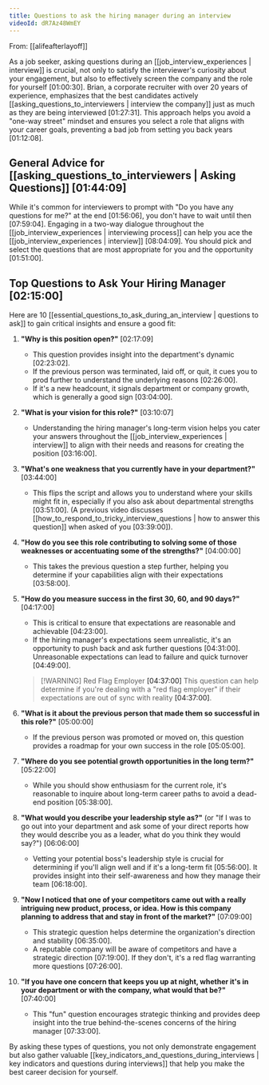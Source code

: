 ```yaml
---
title: Questions to ask the hiring manager during an interview
videoId: dR7Az48WmEY
---
```


From: [[alifeafterlayoff]] <br/> 

As a job seeker, asking questions during an [[job_interview_experiences | interview]] is crucial, not only to satisfy the interviewer's curiosity about your engagement, but also to effectively screen the company and the role for yourself <a class="yt-timestamp" data-t="01:00:30">[01:00:30]</a>. Brian, a corporate recruiter with over 20 years of experience, emphasizes that the best candidates actively [[asking_questions_to_interviewers | interview the company]] just as much as they are being interviewed <a class="yt-timestamp" data-t="01:27:31">[01:27:31]</a>. This approach helps you avoid a "one-way street" mindset and ensures you select a role that aligns with your career goals, preventing a bad job from setting you back years <a class="yt-timestamp" data-t="01:12:08">[01:12:08]</a>.

## General Advice for [[asking_questions_to_interviewers | Asking Questions]] <a class="yt-timestamp" data-t="01:44:09">[01:44:09]</a>

While it's common for interviewers to prompt with "Do you have any questions for me?" at the end <a class="yt-timestamp" data-t="01:56:06">[01:56:06]</a>, you don't have to wait until then <a class="yt-timestamp" data-t="07:59:04">[07:59:04]</a>. Engaging in a two-way dialogue throughout the [[job_interview_experiences | interviewing process]] can help you ace the [[job_interview_experiences | interview]] <a class="yt-timestamp" data-t="08:04:09">[08:04:09]</a>. You should pick and select the questions that are most appropriate for you and the opportunity <a class="yt-timestamp" data-t="01:51:00">[01:51:00]</a>.

## Top Questions to Ask Your Hiring Manager <a class="yt-timestamp" data-t="02:15:00">[02:15:00]</a>

Here are 10 [[essential_questions_to_ask_during_an_interview | questions to ask]] to gain critical insights and ensure a good fit:

1.  **"Why is this position open?"** <a class="yt-timestamp" data-t="02:17:09">[02:17:09]</a>
    *   This question provides insight into the department's dynamic <a class="yt-timestamp" data-t="02:23:02">[02:23:02]</a>.
    *   If the previous person was terminated, laid off, or quit, it cues you to prod further to understand the underlying reasons <a class="yt-timestamp" data-t="02:26:00">[02:26:00]</a>.
    *   If it's a new headcount, it signals department or company growth, which is generally a good sign <a class="yt-timestamp" data-t="03:04:00">[03:04:00]</a>.

2.  **"What is your vision for this role?"** <a class="yt-timestamp" data-t="03:10:07">[03:10:07]</a>
    *   Understanding the hiring manager's long-term vision helps you cater your answers throughout the [[job_interview_experiences | interview]] to align with their needs and reasons for creating the position <a class="yt-timestamp" data-t="03:16:00">[03:16:00]</a>.

3.  **"What's one weakness that you currently have in your department?"** <a class="yt-timestamp" data-t="03:44:00">[03:44:00]</a>
    *   This flips the script and allows you to understand where your skills might fit in, especially if you also ask about departmental strengths <a class="yt-timestamp" data-t="03:51:00">[03:51:00]</a>. (A previous video discusses [[how_to_respond_to_tricky_interview_questions | how to answer this question]] when asked of you <a class="yt-timestamp" data-t="03:39:00">[03:39:00]</a>).

4.  **"How do you see this role contributing to solving some of those weaknesses or accentuating some of the strengths?"** <a class="yt-timestamp" data-t="04:00:00">[04:00:00]</a>
    *   This takes the previous question a step further, helping you determine if your capabilities align with their expectations <a class="yt-timestamp" data-t="03:58:00">[03:58:00]</a>.

5.  **"How do you measure success in the first 30, 60, and 90 days?"** <a class="yt-timestamp" data-t="04:17:00">[04:17:00]</a>
    *   This is critical to ensure that expectations are reasonable and achievable <a class="yt-timestamp" data-t="04:23:00">[04:23:00]</a>.
    *   If the hiring manager's expectations seem unrealistic, it's an opportunity to push back and ask further questions <a class="yt-timestamp" data-t="04:31:00">[04:31:00]</a>. Unreasonable expectations can lead to failure and quick turnover <a class="yt-timestamp" data-t="04:49:00">[04:49:00]</a>.

    > [!WARNING] Red Flag Employer <a class="yt-timestamp" data-t="04:37:00">[04:37:00]</a>
    > This question can help determine if you're dealing with a "red flag employer" if their expectations are out of sync with reality <a class="yt-timestamp" data-t="04:37:00">[04:37:00]</a>.

6.  **"What is it about the previous person that made them so successful in this role?"** <a class="yt-timestamp" data-t="05:00:00">[05:00:00]</a>
    *   If the previous person was promoted or moved on, this question provides a roadmap for your own success in the role <a class="yt-timestamp" data-t="05:05:00">[05:05:00]</a>.

7.  **"Where do you see potential growth opportunities in the long term?"** <a class="yt-timestamp" data-t="05:22:00">[05:22:00]</a>
    *   While you should show enthusiasm for the current role, it's reasonable to inquire about long-term career paths to avoid a dead-end position <a class="yt-timestamp" data-t="05:38:00">[05:38:00]</a>.

8.  **"What would you describe your leadership style as?"** (or "If I was to go out into your department and ask some of your direct reports how they would describe you as a leader, what do you think they would say?") <a class="yt-timestamp" data-t="06:06:00">[06:06:00]</a>
    *   Vetting your potential boss's leadership style is crucial for determining if you'll align well and if it's a long-term fit <a class="yt-timestamp" data-t="05:56:00">[05:56:00]</a>. It provides insight into their self-awareness and how they manage their team <a class="yt-timestamp" data-t="06:18:00">[06:18:00]</a>.

9.  **"Now I noticed that one of your competitors came out with a really intriguing new product, process, or idea. How is this company planning to address that and stay in front of the market?"** <a class="yt-timestamp" data-t="07:09:00">[07:09:00]</a>
    *   This strategic question helps determine the organization's direction and stability <a class="yt-timestamp" data-t="06:35:00">[06:35:00]</a>.
    *   A reputable company will be aware of competitors and have a strategic direction <a class="yt-timestamp" data-t="07:19:00">[07:19:00]</a>. If they don't, it's a red flag warranting more questions <a class="yt-timestamp" data-t="07:26:00">[07:26:00]</a>.

10. **"If you have one concern that keeps you up at night, whether it's in your department or with the company, what would that be?"** <a class="yt-timestamp" data-t="07:40:00">[07:40:00]</a>
    *   This "fun" question encourages strategic thinking and provides deep insight into the true behind-the-scenes concerns of the hiring manager <a class="yt-timestamp" data-t="07:33:00">[07:33:00]</a>.

By asking these types of questions, you not only demonstrate engagement but also gather valuable [[key_indicators_and_questions_during_interviews | key indicators and questions during interviews]] that help you make the best career decision for yourself.